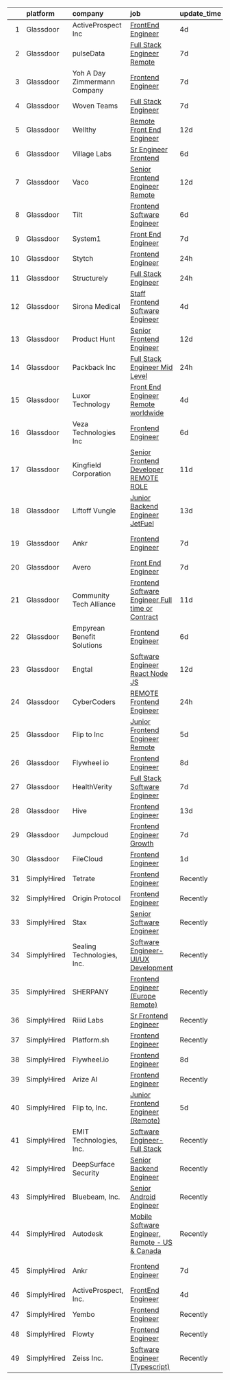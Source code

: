 

|    | platform    | company                         | job                                                                                                                                                                                                                                                                                                                                                                                                                                                                                                                                                                                                                                                                                                                                                                                                                                                                                                                                                                                                                                                                                                                                                                                                                                                                                                                                                               | update_time   | location             |
|---:|:------------|:--------------------------------|:------------------------------------------------------------------------------------------------------------------------------------------------------------------------------------------------------------------------------------------------------------------------------------------------------------------------------------------------------------------------------------------------------------------------------------------------------------------------------------------------------------------------------------------------------------------------------------------------------------------------------------------------------------------------------------------------------------------------------------------------------------------------------------------------------------------------------------------------------------------------------------------------------------------------------------------------------------------------------------------------------------------------------------------------------------------------------------------------------------------------------------------------------------------------------------------------------------------------------------------------------------------------------------------------------------------------------------------------------------------|:--------------|:---------------------|
|  1 | Glassdoor   | ActiveProspect  Inc             | [FrontEnd Engineer](https://www.glassdoor.com/partner/jobListing.htm?pos=112&ao=1136043&s=58&guid=000001811e16176c866a3e30a2b9edc8&src=GD_JOB_AD&t=SR&vt=w&ea=1&cs=1_58754872&cb=1654067173528&jobListingId=1007899685106&jrtk=3-0-1g4f1c5so2orc001-1g4f1c5t7jort800-59c02ae1c22f33f2-)                                                                                                                                                                                                                                                                                                                                                                                                                                                                                                                                                                                                                                                                                                                                                                                                                                                                                                                                                                                                                                                                           | 4d            | Remote               |
|  2 | Glassdoor   | pulseData                       | [Full Stack Engineer  Remote ](https://www.glassdoor.com/partner/jobListing.htm?pos=125&ao=1136043&s=58&guid=000001811e16176c866a3e30a2b9edc8&src=GD_JOB_AD&t=SR&vt=w&cs=1_f5e24e17&cb=1654067173533&jobListingId=1007890118257&jrtk=3-0-1g4f1c5so2orc001-1g4f1c5t7jort800-c8aa9bcde086cfc1-)                                                                                                                                                                                                                                                                                                                                                                                                                                                                                                                                                                                                                                                                                                                                                                                                                                                                                                                                                                                                                                                                     | 7d            | Boston, MA           |
|  3 | Glassdoor   | Yoh  A Day   Zimmermann Company | [Frontend Engineer](https://www.glassdoor.com/partner/jobListing.htm?pos=101&ao=1110586&s=58&guid=000001811e16176c866a3e30a2b9edc8&src=GD_JOB_AD&t=SR&vt=w&cs=1_afee425a&cb=1654067173526&jobListingId=1007890410247&cpc=BA2480082EBCBD2C&jrtk=3-0-1g4f1c5so2orc001-1g4f1c5t7jort800-cdabd7b5c9443b8c--6NYlbfkN0Ae6Qmv8rNb3d5rEsMPL_plhvilYeiJERi7JqghURwQ9XIhdLOjSjG7egc3uUstyCQYzHEQ5XmtNPtWnHS-asC21DlRgbV0mfrWq-U4I-NuPwf3H6EpQw8Wk7_29akaQ8Ycb4XCRI4oPKsQ3ZMvKwgCh0ZVHEcCv2RFs6UWMowc27bBaoWzMX1mPKY7hRpDpmIkxCP7IYXG9oHI-7YC4bmtXeRnrtGUs9h7oBVrlD3xcNdir3uXsle6nh92wv0_Z3ZCgwGBSe0ptZITVMo-GCgPoBKqP4CqISyjy9rdGlX3oJscH6vSQUTP8ca5U2orI94HSOUV2UFq2dnivy7l10_kG_e3pgYJ0i1QC7jI23cIDUbt0tjyoaduStw3dnPih_cdJtWCIg65SeNyfS5ISvIFzekLWwLRh_Nsd64d9MwTGfPwdeJ5FSHHCQ3z4HsWjfKdWRY5qPEm5djNdYEPBbmMjEiJjDIdWaMWjldTe66t8Q%3D%3D)                                                                                                                                                                                                                                                                                                                                                                                                                                                                                                                               | 7d            | Mountain View, CA    |
|  4 | Glassdoor   | Woven Teams                     | [Full Stack Engineer](https://www.glassdoor.com/partner/jobListing.htm?pos=117&ao=1136043&s=58&guid=000001811e16176c866a3e30a2b9edc8&src=GD_JOB_AD&t=SR&vt=w&cs=1_4acdd9f1&cb=1654067173531&jobListingId=1007888956143&jrtk=3-0-1g4f1c5so2orc001-1g4f1c5t7jort800-4b0163186df8a554-)                                                                                                                                                                                                                                                                                                                                                                                                                                                                                                                                                                                                                                                                                                                                                                                                                                                                                                                                                                                                                                                                              | 7d            | Remote               |
|  5 | Glassdoor   | Wellthy                         | [Remote Front End Engineer](https://www.glassdoor.com/partner/jobListing.htm?pos=124&ao=1136043&s=58&guid=000001811e16176c866a3e30a2b9edc8&src=GD_JOB_AD&t=SR&vt=w&ea=1&cs=1_eeaa2a08&cb=1654067173532&jobListingId=1007876892970&jrtk=3-0-1g4f1c5so2orc001-1g4f1c5t7jort800-fb036e3395e69ceb-)                                                                                                                                                                                                                                                                                                                                                                                                                                                                                                                                                                                                                                                                                                                                                                                                                                                                                                                                                                                                                                                                   | 12d           | New York, NY         |
|  6 | Glassdoor   | Village Labs                    | [Sr  Engineer  Frontend](https://www.glassdoor.com/partner/jobListing.htm?pos=126&ao=1136043&s=58&guid=000001811e16176c866a3e30a2b9edc8&src=GD_JOB_AD&t=SR&vt=w&ea=1&cs=1_9208fdd3&cb=1654067173533&jobListingId=1007892971463&jrtk=3-0-1g4f1c5so2orc001-1g4f1c5t7jort800-73aedd2c9073cf6c-)                                                                                                                                                                                                                                                                                                                                                                                                                                                                                                                                                                                                                                                                                                                                                                                                                                                                                                                                                                                                                                                                      | 6d            | Remote               |
|  7 | Glassdoor   | Vaco                            | [Senior Frontend Engineer              Remote](https://www.glassdoor.com/partner/jobListing.htm?pos=108&ao=1110586&s=58&guid=000001811e16176c866a3e30a2b9edc8&src=GD_JOB_AD&t=SR&vt=w&ea=1&cs=1_9835225d&cb=1654067173528&jobListingId=1007877076856&cpc=8795CF9063CD573D&jrtk=3-0-1g4f1c5so2orc001-1g4f1c5t7jort800-ffcb0b422c148dfb--6NYlbfkN0D_sybMACCpf9B-677oK5j6rPldVB6BlrVvFjO_o-GJZbzuF-qh4PxErFUqfUsv_6vc_ROHqxjf6WJLcAFSYUUSRZMnkgaZDQgFHSkYswg7VDy_dNlHXA99qapwedf-6dat3zBLjwa6_a2_iJP4K5ciImKKUw59ZhzQD2JrmMrJNN1ajMcZue21HkP8InYk7LCuLOgaQL5TapMufXRqSju2wJAGmZRY_iLlg-zj382RF3icYm74i5A-4M1xxgQqSZScibOnFp-jc_Q6dJCEf20qCRj3gi5X2Cdh7WB2w1hC20Ju813Fr2QDatUceQIFxuj9_qcdnGpalxaDixW6JupoDwGOXpxFYCf7MzKGS-oDzl-TReNxF-8T1CZRfuS65Eh170yiGjvIAC7J_6bk2fk3Q_3MO2bNfPdAeU859wqqWxlUZBPN_-uu9_EprYj154mgHWauuBDGnmtAbPJ7zvVIM53V62GmsSgLHrAXKiFdoc4T3b1hIxCtf2yr8GFtjGANZRXYb160wmIrcABNMorIcgoa5UqbAq0%3D)                                                                                                                                                                                                                                                                                                                                                                                                                                             | 12d           | Philadelphia, PA     |
|  8 | Glassdoor   | Tilt                            | [Frontend Software Engineer](https://www.glassdoor.com/partner/jobListing.htm?pos=120&ao=1136043&s=58&guid=000001811e16176c866a3e30a2b9edc8&src=GD_JOB_AD&t=SR&vt=w&cs=1_dadb6786&cb=1654067173531&jobListingId=1007892621035&jrtk=3-0-1g4f1c5so2orc001-1g4f1c5t7jort800-593c57b0de57d19d-)                                                                                                                                                                                                                                                                                                                                                                                                                                                                                                                                                                                                                                                                                                                                                                                                                                                                                                                                                                                                                                                                       | 6d            | Remote               |
|  9 | Glassdoor   | System1                         | [Front End Engineer](https://www.glassdoor.com/partner/jobListing.htm?pos=128&ao=1136043&s=58&guid=000001811e16176c866a3e30a2b9edc8&src=GD_JOB_AD&t=SR&vt=w&cs=1_b12ea981&cb=1654067173533&jobListingId=1007890130968&jrtk=3-0-1g4f1c5so2orc001-1g4f1c5t7jort800-67bc8299ac233a0a-)                                                                                                                                                                                                                                                                                                                                                                                                                                                                                                                                                                                                                                                                                                                                                                                                                                                                                                                                                                                                                                                                               | 7d            | Seattle, WA          |
| 10 | Glassdoor   | Stytch                          | [Frontend Engineer](https://www.glassdoor.com/partner/jobListing.htm?pos=116&ao=1136043&s=58&guid=000001811e16176c866a3e30a2b9edc8&src=GD_JOB_AD&t=SR&vt=w&ea=1&cs=1_7220120f&cb=1654067173531&jobListingId=1007907523099&jrtk=3-0-1g4f1c5so2orc001-1g4f1c5t7jort800-13ad196221be65ff-)                                                                                                                                                                                                                                                                                                                                                                                                                                                                                                                                                                                                                                                                                                                                                                                                                                                                                                                                                                                                                                                                           | 24h           | California           |
| 11 | Glassdoor   | Structurely                     | [Full Stack Engineer](https://www.glassdoor.com/partner/jobListing.htm?pos=129&ao=1136043&s=58&guid=000001811e16176c866a3e30a2b9edc8&src=GD_JOB_AD&t=SR&vt=w&cs=1_b4b82f9a&cb=1654067173533&jobListingId=1007905420597&jrtk=3-0-1g4f1c5so2orc001-1g4f1c5t7jort800-a66152fc18458b94-)                                                                                                                                                                                                                                                                                                                                                                                                                                                                                                                                                                                                                                                                                                                                                                                                                                                                                                                                                                                                                                                                              | 24h           | Remote               |
| 12 | Glassdoor   | Sirona Medical                  | [Staff Frontend Software Engineer](https://www.glassdoor.com/partner/jobListing.htm?pos=122&ao=1136043&s=58&guid=000001811e16176c866a3e30a2b9edc8&src=GD_JOB_AD&t=SR&vt=w&cs=1_cf4154f5&cb=1654067173532&jobListingId=1007898959128&jrtk=3-0-1g4f1c5so2orc001-1g4f1c5t7jort800-e18303df51a71875-)                                                                                                                                                                                                                                                                                                                                                                                                                                                                                                                                                                                                                                                                                                                                                                                                                                                                                                                                                                                                                                                                 | 4d            | Remote               |
| 13 | Glassdoor   | Product Hunt                    | [Senior Frontend Engineer](https://www.glassdoor.com/partner/jobListing.htm?pos=103&ao=1110586&s=58&guid=000001811e16176c866a3e30a2b9edc8&src=GD_JOB_AD&t=SR&vt=w&ea=1&cs=1_02c68baa&cb=1654067173527&jobListingId=1007876317612&cpc=BA15C3E50D27FFE8&jrtk=3-0-1g4f1c5so2orc001-1g4f1c5t7jort800-d37fab7792ee41e1--6NYlbfkN0A67EbyqQZ2m7633xFuWhEzGHB4JWu7JYf7ZqKJexKnq-yfaKCWVo1i9qWPxJ9nq9zj5vaz0CeUgC_lYqFg57GOzecdFsdPG8butMdUUOUAMmAZbYvFem2pzRLPTPBURmNx49bbAgj1FjnU4fsPRLY54n9HlDnu1uvwv499DtZ63jjiH_7pn5Qq7MlQ966hjf-9kdDb1B4wYt-5CoOd7B8bWHMQiRzN5-xorf0TLMP7I-nrrY3RrU1HXeXNtHydlnVr5fKIJ_Pgzq-_Ek_6bMTYaEWYK0rdewtPBUmUM47LJdHX8WS72MD6bwK9ev05-5p6VeGCP3Z6oy_AcHKhoOSPq5wkMxCDQC9NPvqvXrvbHyG8SQCp2iQzCyqYhaYffpin4IIME5PUs2_R9pCJmXAPSvz9EBdo4Yam97JyYZiUVYGgXgx_RFyoOrUdZ2FFmy3BavjpDZyo7pLpwMWe4gcuXSs7fkowig7N4mwUwh122gshc62GhPy7FoIedppyyDLO8eiLiY0PyQ%3D%3D)                                                                                                                                                                                                                                                                                                                                                                                                                                                                                   | 12d           | Remote               |
| 14 | Glassdoor   | Packback Inc                    | [Full Stack Engineer  Mid Level ](https://www.glassdoor.com/partner/jobListing.htm?pos=118&ao=1136043&s=58&guid=000001811e16176c866a3e30a2b9edc8&src=GD_JOB_AD&t=SR&vt=w&cs=1_a6c4d475&cb=1654067173531&jobListingId=1007905768871&jrtk=3-0-1g4f1c5so2orc001-1g4f1c5t7jort800-f5534797452a8ef0-)                                                                                                                                                                                                                                                                                                                                                                                                                                                                                                                                                                                                                                                                                                                                                                                                                                                                                                                                                                                                                                                                  | 24h           | Remote               |
| 15 | Glassdoor   | Luxor Technology                | [Front End Engineer   Remote  worldwide](https://www.glassdoor.com/partner/jobListing.htm?pos=109&ao=1110586&s=58&guid=000001811e16176c866a3e30a2b9edc8&src=GD_JOB_AD&t=SR&vt=w&cs=1_9c3b7c71&cb=1654067173528&jobListingId=1007898706768&cpc=F4EED0218A761C36&jrtk=3-0-1g4f1c5so2orc001-1g4f1c5t7jort800-af3b78477e6e415b--6NYlbfkN0D0ff9e8Lfwlpl5zGbQmpn59AL71QmFd7VKOAnfyjZzp5sdngV8WPgYe0dov1m7Y2nfEVCrpCjpGuCp4eKgFjJKcoPv41YVYhFHLjqkSdSVmmxNGh2NdIIKiCw2BP_SGfqc7-j1JAK-DGW-Om4kuJ-zYKL121U6U2Ooeo6zoHauLmIS1UKaqPxZnx2ajCXHXEaKUeFSfS4VY0AUPyvWV2ysehoQIun5vWfv8UK2We14zBhv_3ari1iVOl7IRPqZ-xkv7IgfuOEdLL5xyUVsAy_n3HmKL_1xEAU62b3JQczh_0wku3iJQSfAgVTl_rLPeXj0t-8_3i8J2Noo_ruTxPMdFHXaM9MoGGlbuu7hrYpwRac0FbK-1ECpp0vIlkKXl4zNyNqSWKi9Q7ZG2vrKFAc5xzJO6VjRQkWqPFJfnmoly5PpjdjvKXFAJPrNfahdDKmEgj_I7EYAUCsJ1I9qZYbE)                                                                                                                                                                                                                                                                                                                                                                                                                                                                                                                                      | 4d            | Seattle, WA          |
| 16 | Glassdoor   | Veza Technologies  Inc          | [Frontend Engineer](https://www.glassdoor.com/partner/jobListing.htm?pos=115&ao=1136043&s=58&guid=000001811e16176c866a3e30a2b9edc8&src=GD_JOB_AD&t=SR&vt=w&cs=1_b938701e&cb=1654067173528&jobListingId=1007892573468&jrtk=3-0-1g4f1c5so2orc001-1g4f1c5t7jort800-45620247c23c4b10-)                                                                                                                                                                                                                                                                                                                                                                                                                                                                                                                                                                                                                                                                                                                                                                                                                                                                                                                                                                                                                                                                                | 6d            | San Francisco, CA    |
| 17 | Glassdoor   | Kingfield Corporation           | [Senior Frontend Developer   REMOTE ROLE  ](https://www.glassdoor.com/partner/jobListing.htm?pos=104&ao=1110586&s=58&guid=000001811e16176c866a3e30a2b9edc8&src=GD_JOB_AD&t=SR&vt=w&ea=1&cs=1_1ad4f81f&cb=1654067173527&jobListingId=1007880081969&cpc=07D58528F3898F33&jrtk=3-0-1g4f1c5so2orc001-1g4f1c5t7jort800-228baa0166c9f6b3--6NYlbfkN0B3KVFu7Dg7FKF06DTzweX_lIYYLB98YUG0OgX64g7HVzV4nKkswrkEs2ftHCckcK0GRZKM747-97iJ8njZAgXXDPS4QGWeZr6mnqS8w9SOBOMlmtZ7J3NtRhJb4SGJ4F2KVhjA-as6MFz-Qkbaj9PP4Sm6qE_vmqK8BllCKGHDPoZY7rHYdMjp9-1EeVxbTx7p9zH0ZjWzRtgx1-3OTv4Wpe5ZsArzpkTZjGzj6SS2id7Zi3Xpl01A3GTYN6kEj-R2kxduWpQnY-0xB2rwaAHjrDonxzvDb5YsyN7p1ZnKuker8T59NGEs3TSA7ypf5ECgzCjfv8Aou7fa7X8mmxSYTh3cdToDw6E53UzE2mtC9LgTMl1lffbf7yyGC8RvCNg2E1XnW4eWKitY_NXXASjpX8x5HauLNF9QesI-WUrkJKU3Vr2db_Yd64LkNMDD5ksZylZeWP4dUNpwERpkGox3yxuylTxrypb0T5S6jcbZzwxztyxX_UDZWuZfzx0cUYukYbOPGL0OID3mK03RmkKf)                                                                                                                                                                                                                                                                                                                                                                                                                                                              | 11d           | Remote               |
| 18 | Glassdoor   | Liftoff Vungle                  | [Junior Backend Engineer  JetFuel ](https://www.glassdoor.com/partner/jobListing.htm?pos=127&ao=1136043&s=58&guid=000001811e16176c866a3e30a2b9edc8&src=GD_JOB_AD&t=SR&vt=w&ea=1&cs=1_ba476aad&cb=1654067173533&jobListingId=1007873730748&jrtk=3-0-1g4f1c5so2orc001-1g4f1c5t7jort800-57d0d1ca178bd891-)                                                                                                                                                                                                                                                                                                                                                                                                                                                                                                                                                                                                                                                                                                                                                                                                                                                                                                                                                                                                                                                           | 13d           | San Francisco, CA    |
| 19 | Glassdoor   | Ankr                            | [Frontend Engineer](https://www.glassdoor.com/partner/jobListing.htm?pos=113&ao=1136043&s=58&guid=000001811e16176c866a3e30a2b9edc8&src=GD_JOB_AD&t=SR&vt=w&ea=1&cs=1_a00c45f9&cb=1654067173528&jobListingId=1007889448343&jrtk=3-0-1g4f1c5so2orc001-1g4f1c5t7jort800-18b0520fa5eb7d37-)                                                                                                                                                                                                                                                                                                                                                                                                                                                                                                                                                                                                                                                                                                                                                                                                                                                                                                                                                                                                                                                                           | 7d            | San Francisco, CA    |
| 20 | Glassdoor   | Avero                           | [Front End Engineer](https://www.glassdoor.com/partner/jobListing.htm?pos=105&ao=1110586&s=58&guid=000001811e16176c866a3e30a2b9edc8&src=GD_JOB_AD&t=SR&vt=w&ea=1&cs=1_798d9de4&cb=1654067173527&jobListingId=1007889206427&cpc=8795CF9063CD573D&jrtk=3-0-1g4f1c5so2orc001-1g4f1c5t7jort800-4191c9525df1b341--6NYlbfkN0AA9chliNx5rWKKbiIv082fEm27pTRfVI6fXGU9QTVHsN3ALj3C8fadenqNp5BGkG9TDOdusQsVgW5FS1WaE0B9uhIRoAV7PIaGWyp2MR-oeiXIaiInV5V3EYJZiXV58rSlprSgflrl2uoGUIl4dnKugLoACecWXvC5-a1KTmzPlLL0NzKvnIcMTsusbuE5wY6e90-DFih5i5rpDa8PdkwCOHzAYsH3B54yh-cctbwfIU9XqK-dIFrymrqcffLLIItf3NkygUhpYEt2QInWDb_HkyrjhXCAf_NIGQIJaOk1EmGIF3SLx4fCLY-gpfG8F1i2bdkvzZQ58VKPMq6akc6yno4q4Dtr1_8lxlKHi2rLO3ktKvQJ63-e_PmF4O8j2jr3DEJ3Jl02sSBtyFig1_NjeDmPSnpyRiMR2aExknfy2v7osXI09ObhOlCc6okiJM6nCQOq4zE9709WGDcdmZ1hyzSKk4TVOpwh73AYiwh1HKzcamPhE6gL)                                                                                                                                                                                                                                                                                                                                                                                                                                                                                                                     | 7d            | Remote               |
| 21 | Glassdoor   | Community Tech Alliance         | [Frontend Software Engineer  Full time or Contract ](https://www.glassdoor.com/partner/jobListing.htm?pos=114&ao=1136043&s=58&guid=000001811e16176c866a3e30a2b9edc8&src=GD_JOB_AD&t=SR&vt=w&cs=1_040378c4&cb=1654067173530&jobListingId=1007879802686&jrtk=3-0-1g4f1c5so2orc001-1g4f1c5t7jort800-36bb693e4e2aa61e-)                                                                                                                                                                                                                                                                                                                                                                                                                                                                                                                                                                                                                                                                                                                                                                                                                                                                                                                                                                                                                                               | 11d           | Remote               |
| 22 | Glassdoor   | Empyrean Benefit Solutions      | [Frontend Engineer](https://www.glassdoor.com/partner/jobListing.htm?pos=123&ao=1136043&s=58&guid=000001811e16176c866a3e30a2b9edc8&src=GD_JOB_AD&t=SR&vt=w&cs=1_7db27e09&cb=1654067173532&jobListingId=1007893958639&jrtk=3-0-1g4f1c5so2orc001-1g4f1c5t7jort800-e78eaf424532ded2-)                                                                                                                                                                                                                                                                                                                                                                                                                                                                                                                                                                                                                                                                                                                                                                                                                                                                                                                                                                                                                                                                                | 6d            | Houston, TX          |
| 23 | Glassdoor   | Engtal                          | [Software Engineer  React   Node JS ](https://www.glassdoor.com/partner/jobListing.htm?pos=107&ao=1110586&s=58&guid=000001811e16176c866a3e30a2b9edc8&src=GD_JOB_AD&t=SR&vt=w&ea=1&cs=1_f2dfc18a&cb=1654067173528&jobListingId=1007877991238&cpc=8795CF9063CD573D&jrtk=3-0-1g4f1c5so2orc001-1g4f1c5t7jort800-8ba19972a3154c5d--6NYlbfkN0B7Z8t6fEMDh_BTkcJVPNJicKvZQEBTy5HSwyHa20ewqmyfWNXjNsfvmtdqiCQm-EzUK8ioRV4f_YNUTvgeUSvF7cBi6uuglNQVnrn3I-IbK5tcf8Z93d9JMa1oeq5v_QxsKXXf7Z31cXzju2syJuokZOzgep69uyqr_0azzA1g8gBnSfWrZzgZ-a7gu1jqBkEPdcoTxEV8Aql2BTdgJ11ENvcla0zAnVZr9tF9zEGUxBOZYZ6iRhujr_f0pJBD0hBmz69xZ5i3tzYSXISixDpT2IUfIBC2KpX-kJGzKTsxtPMVyJ1WNAvsxgsLYFqu2bETrW0jhnAoO0ISVMZ5CbhdTFkh5v16AaZHSc4Q3sL82ah3TcJUJPXArFQROnKDbwHABjQq165ba6vK9Mzh4cRuDKe715-O-3G9pI0Q6bsbvXG6-dQJzjfjffZY5IWzniEpsvcTLELl9NsvzhDSWfbQCFRcShBfiLZEltNnDK8bU3fICAPivOBAGaLlijZ_AX9Y_nf8Qx70zg%3D%3D)                                                                                                                                                                                                                                                                                                                                                                                                                                                                        | 12d           | Remote               |
| 24 | Glassdoor   | CyberCoders                     | [REMOTE Frontend Engineer](https://www.glassdoor.com/partner/jobListing.htm?pos=106&ao=1110586&s=58&guid=000001811e16176c866a3e30a2b9edc8&src=GD_JOB_AD&t=SR&vt=w&ea=1&cs=1_43ae71f6&cb=1654067173528&jobListingId=1007906267380&cpc=334ABAF5D42DC775&jrtk=3-0-1g4f1c5so2orc001-1g4f1c5t7jort800-90b51d047de392d7--6NYlbfkN0CpFJQzrgRR8WqXWK1qKKEqALWJw739KlKqr2H-MSI4eoBlI4EFrmor2FYZMP3muM03Um5swKT2wA9t203xDwneLJS8ulJ2njy9nhvT5wDnmE1luQso_JYgdzDZ5kdoVNoRZ4eePUuFpOh9GgY_yWPTJudVBaF9VU73c4IR-v1LuHHEOJIclMyIwhValEuffsI8r37nAzqdbsmzcYbr0yh4Ub0Ib8dtMHNMhnSwBLLfxoQjGmRW9X3llQ28XomrybSRtol5eAUeU2YRrHxV1KGpw9EgN4nJr_Sr4S-ze6LZPI7t-bvto7iD67qtqRFHmzgr0iitGR7jLnLSBT5Z6O1WaPyPMDckN53-_aWpRvFItCg5id_qY6vfaiU4yecOhQBq8QQpUm4PQQKxk5BZ7I76UtzUxJRZHNCPXVax-I1TGSzWlEcnYgJBzG75TvVAqvPI-drxwwoX7mKQSIoS9KzlOKif05sDjIOBK6S-w88rz0jHhI-ZCVBKVTEaCyl9cxElPCr8A6jFm8d6cAkAT7Pat5j0tE72w4dpDsnxD8Rq8eYYk85A8JDtUCi7gPCtpVunSHmw5_mu2ftTLzDRmLZz5vDD-YroKqZLDI7bxPIw2E3emzqMWc4-AkOZSV4_U5LRrQEN3RUwstg26MYWBZ35Wxmgbw2NDFglJR8ZY5thwW7iB_-ZMLV2GlQXVnC4C0Dd3V23xsk5Gx470L3C6-GUfc8VEjFKz7hUUd17W9_IVoRBrbZx0eal9BbP4fEty0APTW3PUawQy5Qrfle4tZbEiPlFiynrdbpqJqoV6PFKqy6zjDjdjVt7Nh5f_DdvlPyswTAekxOwN7SXr4nMl0TT72pYzyoXyVFizjc4iFAnnu-skmNZ4PS0SuWkgmzW7ewIwiwEf-M-hOgLO09g5Rx2z_JEMBspEPuOW-JRdStTJ0fI9SJsoVhY49w_SIPmVz4RL9NMJtP4CjocyGKz5q1gq4lvS142SEs%3D) | 24h           | Long Island City, NY |
| 25 | Glassdoor   | Flip to  Inc                    | [Junior Frontend Engineer  Remote ](https://www.glassdoor.com/partner/jobListing.htm?pos=110&ao=1136043&s=58&guid=000001811e16176c866a3e30a2b9edc8&src=GD_JOB_AD&t=SR&vt=w&ea=1&cs=1_713c92e3&cb=1654067173528&jobListingId=1007894972720&jrtk=3-0-1g4f1c5so2orc001-1g4f1c5t7jort800-e803ee86b04695fd-)                                                                                                                                                                                                                                                                                                                                                                                                                                                                                                                                                                                                                                                                                                                                                                                                                                                                                                                                                                                                                                                           | 5d            | Remote               |
| 26 | Glassdoor   | Flywheel io                     | [Frontend Engineer](https://www.glassdoor.com/partner/jobListing.htm?pos=119&ao=1136043&s=58&guid=000001811e16176c866a3e30a2b9edc8&src=GD_JOB_AD&t=SR&vt=w&cs=1_5349548c&cb=1654067173531&jobListingId=1007887127689&jrtk=3-0-1g4f1c5so2orc001-1g4f1c5t7jort800-f27308d8f14feb74-)                                                                                                                                                                                                                                                                                                                                                                                                                                                                                                                                                                                                                                                                                                                                                                                                                                                                                                                                                                                                                                                                                | 8d            | Remote               |
| 27 | Glassdoor   | HealthVerity                    | [Full Stack Software Engineer](https://www.glassdoor.com/partner/jobListing.htm?pos=102&ao=1110586&s=58&guid=000001811e16176c866a3e30a2b9edc8&src=GD_JOB_AD&t=SR&vt=w&cs=1_0fe4bd91&cb=1654067173527&jobListingId=1007890131623&cpc=FF950A86FEA5DF54&jrtk=3-0-1g4f1c5so2orc001-1g4f1c5t7jort800-59f3ed36dcea1e58--6NYlbfkN0BGgNw-LcKca5GoVpsUJS2kqWi7J3r3cKCX12kH4ogmVH928Ve4GknKEaIcvA2uf1MX3rCaRfGN_aYlc-Zi8gZyc5DTDjRGXeKjtFIQiQff9OtFo7hIybtP7INBxmJnUPzuUlkSR0ZQ_ywFaSHDJdBbKyvdOU15p9nDJtCOYPKAmDWDFgfEZhb2Sww2eUe__lp4-d21bP1gEjylPCSdQSqaRexw9S7K9A5V_yQAElCGwK01qYzj08_JtAK6cboiBX4YJa3ZBfGESXCbD1aL2hrTWooHZCR7Y2Xw2Yv4AVPKElQfYzQFis31kCk-kxX84t76Ohi6v4zQRpoNmqo3BC9VqicuopmU3NUp8xDminJTGg2WZ3gc1UTwLFYIVKzX-9rTkRYRQhml40VWLT8b_4pon-7ykA0IRdHZ9ZU8o-8sWbQkfmJyyoIG52nglQ7prxukQJ0uBhhld956xNl81RyfqxzTAhRsPfHB4Dz1bvg8wIPThjPDiBq9mk-nh1HOXa5HroQd1UBPZOD69xBtpNlDxzUkjjObKbSQWLSmra6D6mpbUoZ1JDEbEgM63p4fvkZPVuZSx4N8Xu5RHSCHYaNNc1atgV8TLO4SDAyaEVI1fQ%3D%3D)                                                                                                                                                                                                                                                                                                                                                                                    | 7d            | Remote               |
| 28 | Glassdoor   | Hive                            | [Frontend Engineer](https://www.glassdoor.com/partner/jobListing.htm?pos=121&ao=1136043&s=58&guid=000001811e16176c866a3e30a2b9edc8&src=GD_JOB_AD&t=SR&vt=w&cs=1_28e85383&cb=1654067173532&jobListingId=1007873318768&jrtk=3-0-1g4f1c5so2orc001-1g4f1c5t7jort800-40cfd983c091e33e-)                                                                                                                                                                                                                                                                                                                                                                                                                                                                                                                                                                                                                                                                                                                                                                                                                                                                                                                                                                                                                                                                                | 13d           | Seattle, WA          |
| 29 | Glassdoor   | Jumpcloud                       | [Frontend Engineer  Growth](https://www.glassdoor.com/partner/jobListing.htm?pos=130&ao=1136043&s=58&guid=000001811e16176c866a3e30a2b9edc8&src=GD_JOB_AD&t=SR&vt=w&cs=1_82e52ee8&cb=1654067173534&jobListingId=1007890202484&jrtk=3-0-1g4f1c5so2orc001-1g4f1c5t7jort800-ed2cb41386f2852b-)                                                                                                                                                                                                                                                                                                                                                                                                                                                                                                                                                                                                                                                                                                                                                                                                                                                                                                                                                                                                                                                                        | 7d            | Minneapolis, MN      |
| 30 | Glassdoor   | FileCloud                       | [Frontend Engineer](https://www.glassdoor.com/partner/jobListing.htm?pos=111&ao=1136043&s=58&guid=000001811e16176c866a3e30a2b9edc8&src=GD_JOB_AD&t=SR&vt=w&cs=1_9ecaa5c4&cb=1654067173528&jobListingId=1007903863705&jrtk=3-0-1g4f1c5so2orc001-1g4f1c5t7jort800-99bd0a61732e32d1-)                                                                                                                                                                                                                                                                                                                                                                                                                                                                                                                                                                                                                                                                                                                                                                                                                                                                                                                                                                                                                                                                                | 1d            | Remote               |
| 31 | SimplyHired | Tetrate                         | [Frontend Engineer](https://www.simplyhired.com/job/1cTBhBRKJ4heTN8PR1kWzFX0MUSJcYVMz0X0v8w87JAMt5wny5T92Q?q=frontend+engineer)                                                                                                                                                                                                                                                                                                                                                                                                                                                                                                                                                                                                                                                                                                                                                                                                                                                                                                                                                                                                                                                                                                                                                                                                                                   | Recently      | Remote               |
| 32 | SimplyHired | Origin Protocol                 | [Frontend Engineer](https://www.simplyhired.com/job/iYq2fBsXMUb4YQm-5ccWQ4mJBTca4IyCr_OAQT5st27XGnX2ialaMQ?q=frontend+engineer)                                                                                                                                                                                                                                                                                                                                                                                                                                                                                                                                                                                                                                                                                                                                                                                                                                                                                                                                                                                                                                                                                                                                                                                                                                   | Recently      | Remote               |
| 33 | SimplyHired | Stax                            | [Senior Software Engineer](https://www.simplyhired.com/job/ph9XiOUsKmU64lJF21afoBTCAH8zQVf1iKPXqZ7HgERTQwGq7NJCKQ?q=frontend+engineer)                                                                                                                                                                                                                                                                                                                                                                                                                                                                                                                                                                                                                                                                                                                                                                                                                                                                                                                                                                                                                                                                                                                                                                                                                            | Recently      | Remote               |
| 34 | SimplyHired | Sealing Technologies, Inc.      | [Software Engineer-UI/UX Development](https://www.simplyhired.com/job/vNACE1WH3tAi9hnRHqfJE4kw9AzQg3WIrURt4mX8yJInc3wsiG7Spw?q=frontend+engineer)                                                                                                                                                                                                                                                                                                                                                                                                                                                                                                                                                                                                                                                                                                                                                                                                                                                                                                                                                                                                                                                                                                                                                                                                                 | Recently      | Columbia, MD         |
| 35 | SimplyHired | SHERPANY                        | [Frontend Engineer (Europe Remote)](https://www.simplyhired.com/job/4fwZJrs6gsMfpgRiN0k7NUTD6-ij4X5sKg8rRB-GX8fF1fTkoO2gvw?q=frontend+engineer)                                                                                                                                                                                                                                                                                                                                                                                                                                                                                                                                                                                                                                                                                                                                                                                                                                                                                                                                                                                                                                                                                                                                                                                                                   | Recently      | Remote               |
| 36 | SimplyHired | Riiid Labs                      | [Sr Frontend Engineer](https://www.simplyhired.com/job/tLMu2mnc243Y34Uiozd8Rb1klbgrzHppTQ-jZAUeMUoTwEPLgrW-sA?q=frontend+engineer)                                                                                                                                                                                                                                                                                                                                                                                                                                                                                                                                                                                                                                                                                                                                                                                                                                                                                                                                                                                                                                                                                                                                                                                                                                | Recently      | Mountain View, CA    |
| 37 | SimplyHired | Platform.sh                     | [Frontend Engineer](https://www.simplyhired.com/job/c64bOpkippdV5tpPV4H-y4VGzxv1EiI_7ezoKgEFc03t5XxKAjAbtA?q=frontend+engineer)                                                                                                                                                                                                                                                                                                                                                                                                                                                                                                                                                                                                                                                                                                                                                                                                                                                                                                                                                                                                                                                                                                                                                                                                                                   | Recently      | Remote               |
| 38 | SimplyHired | Flywheel.io                     | [Frontend Engineer](https://www.simplyhired.com/job/b9GVtaFsIEkLWPFRPISnIJteL2BLue1401RXiOrkzeP-zWE5iFVTyA?q=frontend+engineer)                                                                                                                                                                                                                                                                                                                                                                                                                                                                                                                                                                                                                                                                                                                                                                                                                                                                                                                                                                                                                                                                                                                                                                                                                                   | 8d            | Remote               |
| 39 | SimplyHired | Arize AI                        | [Frontend Engineer](https://www.simplyhired.com/job/xQaaVC5vOtRS4JzrdHWflzM8ynmcpN-5LqOA84ur9JKgs3BKShIeyw?q=frontend+engineer)                                                                                                                                                                                                                                                                                                                                                                                                                                                                                                                                                                                                                                                                                                                                                                                                                                                                                                                                                                                                                                                                                                                                                                                                                                   | Recently      | Berkeley, CA         |
| 40 | SimplyHired | Flip to, Inc.                   | [Junior Frontend Engineer (Remote)](https://www.simplyhired.com/job/QAL3UmuMoAoGTOkG3YM6bQiKly_aMCfFK9rNT7wrAyIaYTs-W0YRug?q=frontend+engineer)                                                                                                                                                                                                                                                                                                                                                                                                                                                                                                                                                                                                                                                                                                                                                                                                                                                                                                                                                                                                                                                                                                                                                                                                                   | 5d            | Remote               |
| 41 | SimplyHired | EMIT Technologies, Inc.         | [Software Engineer- Full Stack](https://www.simplyhired.com/job/EFMgnLcDDn2hdXbyHFS-gIWp8UdyBaLznRR1DS_vPzoiJgh2WsDMnQ?q=frontend+engineer)                                                                                                                                                                                                                                                                                                                                                                                                                                                                                                                                                                                                                                                                                                                                                                                                                                                                                                                                                                                                                                                                                                                                                                                                                       | Recently      | Sheridan, WY         |
| 42 | SimplyHired | DeepSurface Security            | [Senior Backend Engineer](https://www.simplyhired.com/job/ltjyAeVscAMaf6FAOoPuI0XWNuQ9DHAoF02jXetfp2nnLO26f8OKfw?q=frontend+engineer)                                                                                                                                                                                                                                                                                                                                                                                                                                                                                                                                                                                                                                                                                                                                                                                                                                                                                                                                                                                                                                                                                                                                                                                                                             | Recently      | Portland, OR         |
| 43 | SimplyHired | Bluebeam, Inc.                  | [Senior Android Engineer](https://www.simplyhired.com/job/xJChIcymtiVXNZSc3ZQoZRxicUdBbX9jXXPtViLjv85lewCbbeqinQ?q=frontend+engineer)                                                                                                                                                                                                                                                                                                                                                                                                                                                                                                                                                                                                                                                                                                                                                                                                                                                                                                                                                                                                                                                                                                                                                                                                                             | Recently      | Dallas, TX           |
| 44 | SimplyHired | Autodesk                        | [Mobile Software Engineer, Remote - US & Canada](https://www.simplyhired.com/job/JbIW03uIQn-0TLMcSMhpgT6i1jT2pdUA6PX3wk1ORfOD_hd3xD43_Q?q=frontend+engineer)                                                                                                                                                                                                                                                                                                                                                                                                                                                                                                                                                                                                                                                                                                                                                                                                                                                                                                                                                                                                                                                                                                                                                                                                      | Recently      | Portland, OR         |
| 45 | SimplyHired | Ankr                            | [Frontend Engineer](https://www.simplyhired.com/job/QdwiP5R7U1FmiK9E2hvcnDBovVEnzqcCjcSck-mKttIrJhKetqL2JQ?q=frontend+engineer)                                                                                                                                                                                                                                                                                                                                                                                                                                                                                                                                                                                                                                                                                                                                                                                                                                                                                                                                                                                                                                                                                                                                                                                                                                   | 7d            | San Francisco, CA    |
| 46 | SimplyHired | ActiveProspect, Inc.            | [FrontEnd Engineer](https://www.simplyhired.com/job/zTg3QVS1ZpbOAevss7xK90xI7YkEtW-hrxyihj2qo3FTh_OtHzTzXA?q=frontend+engineer)                                                                                                                                                                                                                                                                                                                                                                                                                                                                                                                                                                                                                                                                                                                                                                                                                                                                                                                                                                                                                                                                                                                                                                                                                                   | 4d            | Remote               |
| 47 | SimplyHired | Yembo                           | [Frontend Engineer](https://www.simplyhired.com/job/PVz5iNr5cbKJ3yiGJxWU7N-SIXV8PWtOheoakPxmyouc-0g46ezsyQ?q=frontend+engineer)                                                                                                                                                                                                                                                                                                                                                                                                                                                                                                                                                                                                                                                                                                                                                                                                                                                                                                                                                                                                                                                                                                                                                                                                                                   | Recently      | Remote               |
| 48 | SimplyHired | Flowty                          | [Frontend Engineer](https://www.simplyhired.com/job/hK_8001XjyEGoScXei43jsHdzsdwa8Bu5NbBX4yMiehRbW2G7-y68w?q=frontend+engineer)                                                                                                                                                                                                                                                                                                                                                                                                                                                                                                                                                                                                                                                                                                                                                                                                                                                                                                                                                                                                                                                                                                                                                                                                                                   | Recently      | Remote               |
| 49 | SimplyHired | Zeiss Inc.                      | [Software Engineer (Typescript)](https://www.simplyhired.com/job/Xj0l1zy1pz5qZUT_EK9zp1wzQ5N3uLw9oTAwxfBmRiNCVKebLAEm9w?q=frontend+engineer)                                                                                                                                                                                                                                                                                                                                                                                                                                                                                                                                                                                                                                                                                                                                                                                                                                                                                                                                                                                                                                                                                                                                                                                                                      | Recently      | Temple, TX           |